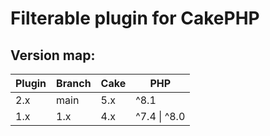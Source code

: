 # Filterable plugin for CakePHP

## Version map:
| Plugin | Branch | Cake | PHP |
|--------| ------ | --- | --- |
| 2.x    | main | 5.x | ^8.1 |
| 1.x    | 1.x | 4.x | ^7.4 \| ^8.0 |
